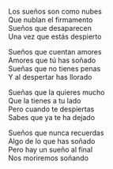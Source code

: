 Los sueños son como nubes  
Que nublan el firmamento  
Sueños que desaparecen  
Una vez que estás despierto  

Sueños que cuentan amores  
Amores que tú has soñado  
Sueñas que no tienes penas  
Y al despertar has llorado  

Sueñas que la quieres mucho  
Que la tienes a tu lado  
Pero cuando te despiertas  
Sabes que ya te ha dejado  

Sueños que nunca recuerdas  
Algo de lo que has soñado  
Pero hay un sueño al final  
Nos moriremos soñando  